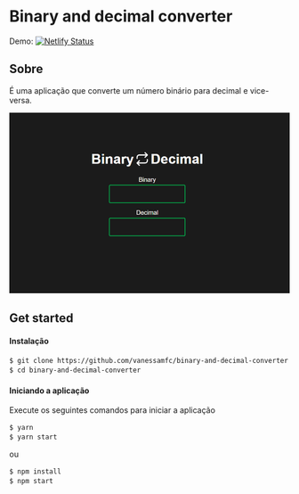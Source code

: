 # Binary and decimal converter
Demo: [![Netlify Status](https://api.netlify.com/api/v1/badges/554b037c-709f-4d56-8d0c-eee0e4fa69eb/deploy-status)](https://app.netlify.com/sites/adoring-joliot-bca7f3/deploys)
## Sobre

É uma aplicação que converte um número binário para decimal e vice-versa.

![Home Page](/readmeGif/home.gif?raw=true "Home Page")

## Get started

#### Instalação

```sh
$ git clone https://github.com/vanessamfc/binary-and-decimal-converter.git
$ cd binary-and-decimal-converter
```

#### Iniciando a aplicação

Execute os seguintes comandos para iniciar a aplicação

```sh
$ yarn
$ yarn start
```

ou

```sh
$ npm install
$ npm start
```
